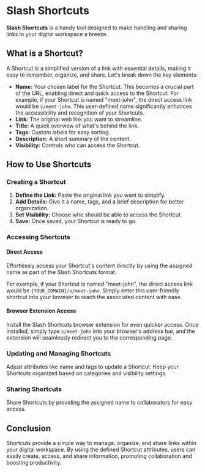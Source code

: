 # Slash Shortcuts

**Slash Shortcuts** is a handy tool designed to make handling and sharing links in your digital workspace a breeze.

## What is a Shortcut?

A Shortcut is a simplified version of a link with essential details, making it easy to remember, organize, and share. Let's break down the key elements:

- **Name:** Your chosen label for the Shortcut. This becomes a crucial part of the URL, enabling direct and quick access to the Shortcut. For example, if your Shortcut is named "meet-john", the direct access link would be `s/meet-john`. This user-defined name significantly enhances the accessibility and recognition of your Shortcuts.
- **Link:** The original web link you want to streamline.
- **Title:** A quick overview of what's behind the link.
- **Tags:** Custom labels for easy sorting.
- **Description:** A short summary of the content.
- **Visibility:** Controls who can access the Shortcut.

## How to Use Shortcuts

### Creating a Shortcut

1. **Define the Link:** Paste the original link you want to simplify.
2. **Add Details:** Give it a name, tags, and a brief description for better organization.
3. **Set Visibility:** Choose who should be able to access the Shortcut.
4. **Save:** Once saved, your Shortcut is ready to go.

### Accessing Shortcuts

#### Direct Access

Effortlessly access your Shortcut's content directly by using the assigned name as part of the Slash Shortcuts format.

For example, if your Shortcut is named "meet-john", the direct access link would be `{YOUR_DOMAIN}/s/meet-john`. Simply enter this user-friendly shortcut into your browser to reach the associated content with ease.

#### Browser Extension Access

Install the Slash Shortcuts browser extension for even quicker access. Once installed, simply type `s/meet-john` into your browser's address bar, and the extension will seamlessly redirect you to the corresponding page.

### Updating and Managing Shortcuts

Adjust attributes like name and tags to update a Shortcut. Keep your Shortcuts organized based on categories and visibility settings.

### Sharing Shortcuts

Share Shortcuts by providing the assigned name to collaborators for easy access.

## Conclusion

Shortcuts provide a simple way to manage, organize, and share links within your digital workspace. By using the defined Shortcut attributes, users can easily create, access, and share information, promoting collaboration and boosting productivity.